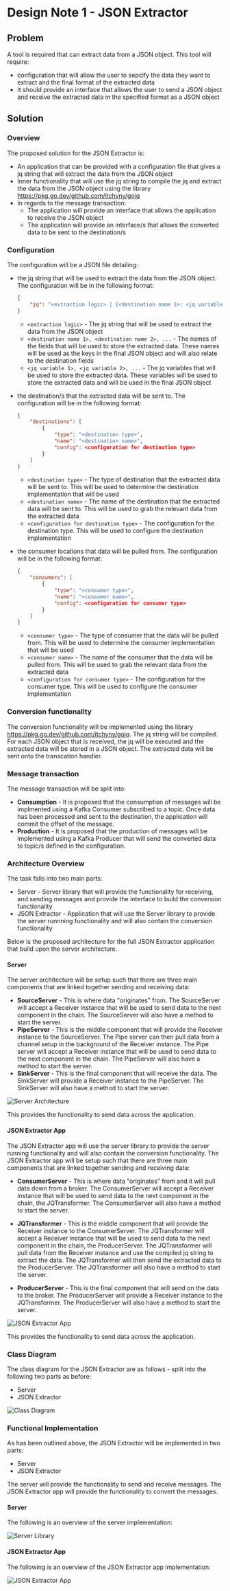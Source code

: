 # Design Note 1 - JSON Extractor
## Problem
A tool is required that can extract data from a JSON object. This tool will require: 

- configuration that will allow the user to sepcify the data they want to extract and the final format of the extracted data
- It should provide an interface that allows the user to send a JSON object and receive the extracted data in the specified format as a JSON object

## Solution
### Overview
The proposed solution for the JSON Extractor is:

- An application that can be provided with a configuration file that gives a jq string that will extract the data from the JSON object
- Inner functionality that will use the jq string to compile the jq and extract the data from the JSON object using the library https://pkg.go.dev/github.com/itchyny/gojq
- In regards to the message transaction:
  - The application will provide an interface that allows the application to receive the JSON object
  - The application will provide an interface/s that allows the converted data to be sent to the destination/s

### Configuration
The configuration will be a JSON file detailing:
- the jq string that will be used to extract the data from the JSON object. The configuration will be in the following format:

    ```json
    {
        "jq": "<extraction logic> | {<destination name 1>: <jq variable 1>, <destination name 2>: <jq variable 2>, ...}"
    }
    ```
    - `<extraction logic>` - The jq string that will be used to extract the data from the JSON object
    - `<destination name 1>, <destination name 2>, ...` - The names of the fields that will be used to store the extracted data. These names will be used as the keys in the final JSON object and will also relate to the destination fields
    - `<jq variable 1>, <jq variable 2>, ...` - The jq variables that will be used to store the extracted data. These variables will be used to store the extracted data and will be used in the final JSON object
- the destination/s that the extracted data will be sent to. The configuration will be in the following format:

    ```json
    {
        "destinations": [
            {
                "type": "<destination type>",
                "name": "<destination name>",
                "config": <configuration for destination type>
            }
        ]
    }
    ```
    - `<destination type>` - The type of destination that the extracted data will be sent to. This will be used to determine the destination implementation that will be used
    - `<destination name>` - The name of the destination that the extracted data will be sent to. This will be used to grab the relevant data from the extracted data
    - `<configuration for destination type>` - The configuration for the destination type. This will be used to configure the destination implementation
- the consumer locations that data will be pulled from. The configuration will be in the following format:

    ```json
    {
        "consumers": [
            {
                "type": "<consumer type>",
                "name": "<consumer name>",
                "config": <configuration for consumer type>
            }
        ]
    }
    ```
    - `<consumer type>` - The type of consumer that the data will be pulled from. This will be used to determine the consumer implementation that will be used
    - `<consumer name>` - The name of the consumer that the data will be pulled from. This will be used to grab the relevant data from the extracted data
    - `<configuration for consumer type>` - The configuration for the consumer type. This will be used to configure the consumer implementation
  
### Conversion functionality
The conversion functionality will be implemented using the library https://pkg.go.dev/github.com/itchyny/gojq. The jq string will be compiled. For each JSON object that is received, the jq will be executed and the extracted data will be stored in a JSON object. The extracted data will be sent onto the transcation handler.

### Message transaction
The message transaction will be split into:

- **Consumption** - It is proposed that the consumption of messages will be implmented using a Kafka Consumer subscribed to a topic. Once data has been processed and sent to the destination, the application will commit the offset of the message.
- **Production** - It is proposed that the production of messages will be implemented using a Kafka Producer that will send the converted data to topic/s defined in the configuration.

### Architecture Overview
The task falls into two main parts:

- Server - Server library that will provide the functionality for receiving, and sending messages and provide the interface to build the conversion functionality
- JSON Extractor - Application that will use the Server library to provide the server runnning functionality and will also contain the conversion functionality

Below is the proposed architecture for the full JSON Extractor application that build upon the server architecture.

#### Server

The server architecture will be setup such that there are three main components that are linked together sending and receiving data:

- **SourceServer** - This is where data "originates" from. The SourceServer will accept a Receiver instance that will be used to send data to the next component in the chain. The SourceServer will also have a method to start the server.
- **PipeServer** - This is the middle component that will provide the Receiver instance to the SourceServer. The Pipe server can then pull data from a channel setup in the background of the Receiver instance. The Pipe server will accept a Receiver instance that will be used to send data to the next component in the chain. The PipeServer will also have a method to start the server.
- **SinkServer** - This is the final component that will receive the data. The SinkServer will provide a Receiver instance to the PipeServer. The SinkServer will also have a method to start the server.

![Server Architecture](./serve_components.svg)

This provides the functionality to send data across the application.

#### JSON Extractor App

The JSON Extractor app will use the server library to provide the server running functionality and will also contain the conversion functionality. The JSON Extractor app will be setup such that there are three main components that are linked together sending and receiving data:

- **ConsumerServer** - This is where data "originates" from and it will pull data down from a broker. The ConsumerServer will accept a Receiver instance that will be used to send data to the next component in the chain, the JQTransformer. The ConsumerServer will also have a method to start the server.

- **JQTransformer** - This is the middle component that will provide the Receiver instance to the ConsumerServer. The JQTransformer will accept a Receiver instance that will be used to send data to the next component in the chain, the ProducerServer. The JQTransformer will pull data from the Receiver instance and use the compiled jq string to extract the data. The JQTransformer will then send the extracted data to the ProducerServer. The JQTransformer will also have a method to start the server.

- **ProducerServer** - This is the final component that will send on the data to the broker. The ProducerServer will provide a Receiver instance to the JQTransformer. The ProducerServer will also have a method to start the server.

![JSON Extractor App](./JSON_Extractor_components.svg)

This provides the functionality to send data across the application.

### Class Diagram
The class diagram for the JSON Extractor are as follows - split into the following two parts as before: 

- Server
- JSON Extractor

![Class Diagram](./class_diagram.svg)

### Functional Implementation
As has been outlined above, the JSON Extractor will be implemented in two parts:

- Server
- JSON Extractor

The server will provide the functionality to send and receive messages. The JSON Extractor app will provide the functionality to convert the messages.

#### Server

The following is an overview of the server implementation:

![Server Library](./implementation_server.svg)

#### JSON Extractor App

The following is an overview of the JSON Extractor app implementation:

![JSON Extractor App](./implementation_JSON_extractor.svg)